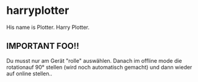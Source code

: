 harryplotter
============

His name is Plotter. Harry Plotter.

IMPORTANT FOO!!
--------
Du musst nur am Gerät "rolle" auswählen.
Danach im offline mode die rotationauf 90° stellen (wird noch automatisch gemacht)
und dann wieder auf online stellen..
